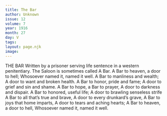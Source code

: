```yaml
---
title: The Bar
author: Unknown
issue: 12
volume: 7
year: 1916
month: 27
day: V
tags:
layout: page.njk
image:
---
```

THE BAR    Written by a prisoner serving life sentence in a western penitentiary.    The Saloon is sometimes called A Bar.       A Bar to heaven, a door to hell;    Whosoever named it, named it well.    A Bar to manliness and wealth;    A door to want and broken health.    A Bar to honor, pride and fame;    A door to grief and sin and shame.    A Bar to hope, a Bar to prayer,    A door to darkness and dispair.    A Bar to honored, useful life;    A door to brawling senseless strife    A Bar to all that’s true and brave,    A door to every drunkard’s grave,    A Bar to joys that home imparts,    A door to tears and aching hearts;    A Bar to heaven, a door to hell,    Whosoever named it, named it well.             
